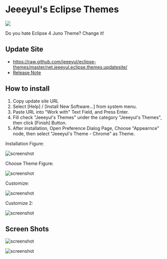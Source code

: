 # Jeeeyul's Eclipse Themes
<a href='http://marketplace.eclipse.org/marketplace-client-intro?mpc_install=339851' title='Drag and drop into a running Eclipse Indigo workspace to install Eclipse 4 Chrome Theme'> 
  <img src='http://marketplace.eclipse.org/misc/installbutton.png'/>
</a>

Do you hate Eclipse 4 Juno Theme?
Change it!

## Update Site
* https://raw.github.com/jeeeyul/eclipse-themes/master/net.jeeeyul.eclipse.themes.updatesite/
* [Release Note](https://github.com/jeeeyul/eclipse-themes/wiki/Release-Note)

## How to install
1. Copy update site URL
2. Select [Help] / [Install New Software...] from system menu.
3. Paste URL into "Work with" Text Field, and Press Enter.
4. Fill check "Jeeeyul's Themes" under the category "Jeeeyul's Themes", then click [Finish] Button.
5. After installation, Open Preference Dialog Page, Choose "Appearnce" node, then select "Jeeeyul's Theme - Chrome" as Theme.

Installation Figure:

![screenshot](http://jeeeyul.github.com/eclipse-themes/images/how-to-1.png)

Choose Theme Figure:

![screenshot](http://scela.github.com/eclipse-themes/images/screenshot1.png)

Customize:

![screenshot](http://jeeeyul.github.com/eclipse-themes/images/customize.png)

Customize 2:

![screenshot](http://scela.github.com/eclipse-themes/images/screenshot2.png)

## Screen Shots
![screenshot](https://github.com/jeeeyul/eclipse-themes/raw/master/net.jeeeyul.eclipse.themes.build/web-resource/chrome-theme-1.png)

![screenshot](https://github.com/jeeeyul/eclipse-themes/raw/master/net.jeeeyul.eclipse.themes.build/web-resource/chrome-theme-2.png)


